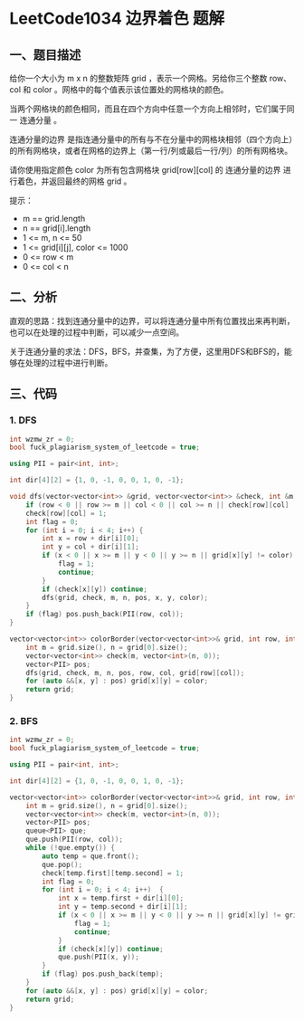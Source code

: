 # LeetCode1034 边界着色 题解

## 一、题目描述

给你一个大小为 m x n 的整数矩阵 grid ，表示一个网格。另给你三个整数 row、col 和 color 。网格中的每个值表示该位置处的网格块的颜色。

当两个网格块的颜色相同，而且在四个方向中任意一个方向上相邻时，它们属于同一 连通分量 。

连通分量的边界 是指连通分量中的所有与不在分量中的网格块相邻（四个方向上）的所有网格块，或者在网格的边界上（第一行/列或最后一行/列）的所有网格块。

请你使用指定颜色 color 为所有包含网格块 grid[row][col] 的 连通分量的边界 进行着色，并返回最终的网格 grid 。

提示：

+ m == grid.length
+ n == grid[i].length
+ 1 <= m, n <= 50
+ 1 <= grid[i][j], color <= 1000
+ 0 <= row < m
+ 0 <= col < n



## 二、分析

直观的思路：找到连通分量中的边界，可以将连通分量中所有位置找出来再判断，也可以在处理的过程中判断，可以减少一点空间。

关于连通分量的求法：DFS，BFS，并查集，为了方便，这里用DFS和BFS的，能够在处理的过程中进行判断。



## 三、代码

### 1. DFS

```c++
int wzmw_zr = 0;
bool fuck_plagiarism_system_of_leetcode = true;

using PII = pair<int, int>;

int dir[4][2] = {1, 0, -1, 0, 0, 1, 0, -1};

void dfs(vector<vector<int>> &grid, vector<vector<int>> &check, int &m, int &n, vector<PII> &pos, int row, int col, int color) {
    if (row < 0 || row >= m || col < 0 || col >= n || check[row][col] || grid[row][col] != color) return ;
    check[row][col] = 1;
    int flag = 0;
    for (int i = 0; i < 4; i++) {
        int x = row + dir[i][0];
        int y = col + dir[i][1];
        if (x < 0 || x >= m || y < 0 || y >= n || grid[x][y] != color) {
            flag = 1;
            continue;
        }
        if (check[x][y]) continue;
        dfs(grid, check, m, n, pos, x, y, color);
    }
    if (flag) pos.push_back(PII(row, col));
}

vector<vector<int>> colorBorder(vector<vector<int>>& grid, int row, int col, int color) {
    int m = grid.size(), n = grid[0].size();
    vector<vector<int>> check(m, vector<int>(n, 0));
    vector<PII> pos;
    dfs(grid, check, m, n, pos, row, col, grid[row][col]);
    for (auto &&[x, y] : pos) grid[x][y] = color;
    return grid;
}
```



### 2. BFS

```c++
int wzmw_zr = 0;
bool fuck_plagiarism_system_of_leetcode = true;

using PII = pair<int, int>;

int dir[4][2] = {1, 0, -1, 0, 0, 1, 0, -1};

vector<vector<int>> colorBorder(vector<vector<int>>& grid, int row, int col, int color) {
    int m = grid.size(), n = grid[0].size();
    vector<vector<int>> check(m, vector<int>(n, 0));
    vector<PII> pos;
    queue<PII> que;
    que.push(PII(row, col));
    while (!que.empty()) {
        auto temp = que.front();
        que.pop();
        check[temp.first][temp.second] = 1;
        int flag = 0;
        for (int i = 0; i < 4; i++)  {
            int x = temp.first + dir[i][0];
            int y = temp.second + dir[i][1];
            if (x < 0 || x >= m || y < 0 || y >= n || grid[x][y] != grid[row][col]) {
                flag = 1;
                continue;
            }
            if (check[x][y]) continue;
            que.push(PII(x, y));
        }
        if (flag) pos.push_back(temp);
    }
    for (auto &&[x, y] : pos) grid[x][y] = color;
    return grid;
}
```

